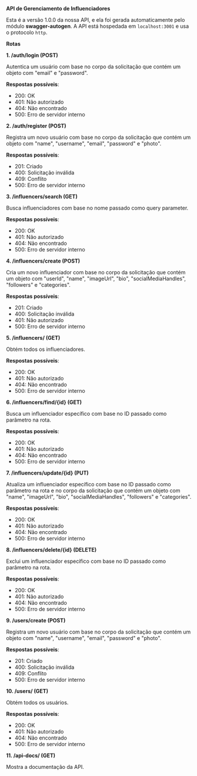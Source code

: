 **API de Gerenciamento de Influenciadores**

Esta é a versão 1.0.0 da nossa API, e ela foi gerada automaticamente pelo módulo **swagger-autogen**. A API está hospedada em `localhost:3001` e usa o protocolo `http`.

**Rotas**

**1. /auth/login (POST)**

Autentica um usuário com base no corpo da solicitação que contém um objeto com "email" e "password".

**Respostas possíveis**:

- 200: OK
- 401: Não autorizado
- 404: Não encontrado
- 500: Erro de servidor interno

**2. /auth/register (POST)**

Registra um novo usuário com base no corpo da solicitação que contém um objeto com "name", "username", "email", "password" e "photo".

**Respostas possíveis**:

- 201: Criado
- 400: Solicitação inválida
- 409: Conflito
- 500: Erro de servidor interno

**3. /influencers/search (GET)**

Busca influenciadores com base no nome passado como query parameter.

**Respostas possíveis**:

- 200: OK
- 401: Não autorizado
- 404: Não encontrado
- 500: Erro de servidor interno

**4. /influencers/create (POST)**

Cria um novo influenciador com base no corpo da solicitação que contém um objeto com "userId", "name", "imageUrl", "bio", "socialMediaHandles", "followers" e "categories".

**Respostas possíveis**:

- 201: Criado
- 400: Solicitação inválida
- 401: Não autorizado
- 500: Erro de servidor interno

**5. /influencers/ (GET)**

Obtém todos os influenciadores.

**Respostas possíveis**:

- 200: OK
- 401: Não autorizado
- 404: Não encontrado
- 500: Erro de servidor interno

**6. /influencers/find/{id} (GET)**

Busca um influenciador específico com base no ID passado como parâmetro na rota.

**Respostas possíveis**:

- 200: OK
- 401: Não autorizado
- 404: Não encontrado
- 500: Erro de servidor interno

**7. /influencers/update/{id} (PUT)**

Atualiza um influenciador específico com base no ID passado como parâmetro na rota e no corpo da solicitação que contém um objeto com "name", "imageUrl", "bio", "socialMediaHandles", "followers" e "categories".

**Respostas possíveis**:

- 200: OK
- 401: Não autorizado
- 404: Não encontrado
- 500: Erro de servidor interno

**8. /influencers/delete/{id} (DELETE)**

Exclui um influenciador específico com base no ID passado como parâmetro na rota.

**Respostas possíveis**:

- 200: OK
- 401: Não autorizado
- 404: Não encontrado
- 500: Erro de servidor interno

**9. /users/create (POST)**

Registra um novo usuário com base no corpo da solicitação que contém um objeto com "name", "username", "email", "password" e "photo".

**Respostas possíveis**:

- 201: Criado
- 400: Solicitação inválida
- 409: Conflito
- 500: Erro de servidor interno

**10. /users/ (GET)**

Obtém todos os usuários.

**Respostas possíveis**:

- 200: OK
- 401: Não autorizado
- 404: Não encontrado
- 500: Erro de servidor interno

**11. /api-docs/ (GET)**

Mostra a documentação da API.
